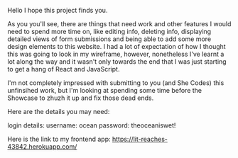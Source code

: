Hello I hope this project finds you.

As you you'll see, there are things that need work and other features I would need to spend more time on, like editing info, deleting info, displaying detailed views of form submissions and being able to add some more design elements to this website. I had a lot of expectation of how I thought this was going to look in my wireframe, however, nonetheless I've learnt a lot along the way and it wasn't only towards the end that I was just starting to get a hang of React and JavaScript.

I'm not completely impressed with submitting to you (and She Codes) this unfinsihed work, but I'm looking at spending some time before the Showcase to zhuzh it up and fix those dead ends.

Here are the details you may need:

login details:
username: ocean
password: theoceaniswet!

Here is the link to my frontend app: https://lit-reaches-43842.herokuapp.com/
